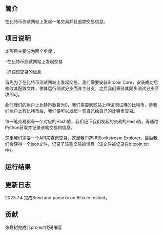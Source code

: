 ## 简介
在比特币测试网站上发起一笔交易并且追踪交易信息。


## 项目说明
本项目主要分为两个步骤：

-在比特币测试网站上发起交易

-追踪该交易的信息

首先为了在比特币测试网站上发起交易，我们需要安装Bitcoin Core，安装成功后修改其配置文件，使其运行测试分支而非主分支，之后我们等待其同步测试分支区块即可。

此时我们的账户上比特币数目为0，我们需要到网站上申请测试用的比特币，待我们账户上有比特币后，我们便可以发起一笔自己给自己的比特币交易。

每一笔交易都有一个对应的Hash值，我们记下我们发起的交易的Hash值，再通过Python获取并记录该笔交易的信息。

这里我们需要一个API来查询交易，这里我们选择Blockstream Explorer。最后我们会获得一个json文件，记录了该笔交易的信息（该文件被记录在bitcoin.txt中）。


## 运行结果


## 更新日志
2023.7.4 完成Send and parse tx on Bitcoin testnet。

## 贡献
张嘉树完成此project代码编写
